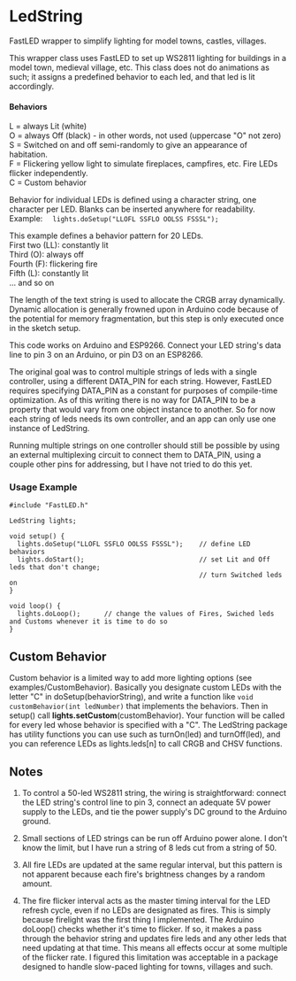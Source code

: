 # LedString
FastLED wrapper to simplify lighting for model towns, castles, villages.

This wrapper class uses FastLED to set up WS2811 lighting for buildings in a model town, medieval village, etc. 
This class does not do animations as such; it assigns a predefined behavior to each led, and that led is lit accordingly.

#### Behaviors
L = always Lit (white)  
O = always Off (black) - in other words, not used (uppercase "O" not zero)  
S = Switched on and off semi-randomly to give an appearance of habitation.  
F = Flickering yellow light to simulate fireplaces, campfires, etc. Fire LEDs flicker independently.   
C = Custom behavior

Behavior for individual LEDs is defined using a character string, one character per LED. Blanks can be inserted anywhere for readability. Example: ```  lights.doSetup("LLOFL SSFLO OOLSS FSSSL");```
    
This example defines a behavior pattern for 20 LEDs.  
  First two (LL): constantly lit  
  Third (O): always off  
  Fourth (F): flickering fire  
  Fifth (L): constantly lit  
  ... and so on
  
The length of the text string is used to allocate the CRGB array dynamically. Dynamic allocation is generally frowned upon 
in Arduino code because of the potential for memory fragmentation, but this step is only executed once in the sketch setup.

This code works on Arduino and ESP9266. Connect your LED string's data line to pin 3 on an Arduino, or pin D3 on an ESP8266. 

The original goal was to control multiple strings of leds with a single controller, using a different DATA_PIN for each string. However, FastLED requires specifying DATA_PIN as a constant for purposes of compile-time optimization. 
As of this writing there is no way for DATA_PIN to be a property that would vary from one object instance to another. 
So for now each string of leds needs its own controller, and an app can only use one instance of LedString. 

Running multiple strings on one controller should still be possible by using an external multiplexing circuit to connect them to DATA_PIN, using a couple other pins for addressing, but I have not tried to do this yet. 

### Usage Example

```
#include "FastLED.h"

LedString lights;

void setup() {
  lights.doSetup("LLOFL SSFLO OOLSS FSSSL");    // define LED behaviors
  lights.doStart();                             // set Lit and Off leds that don't change;
                                                // turn Switched leds on
} 

void loop() {
  lights.doLoop();      // change the values of Fires, Swiched leds and Customs whenever it is time to do so
}
```

## Custom Behavior
Custom behavior is a limited way to add more lighting options (see examples/CustomBehavior). Basically you designate custom LEDs with the letter "C" in doSetup(behaviorString), and write a function like ```void customBehavior(int ledNumber)``` that implements the behaviors. Then in setup() call **lights.setCustom**(customBehavior). Your function will be called for every led whose behavior is specified with a "C". The LedString package has utility functions you can use such as turnOn(led) and turnOff(led), and you can reference LEDs as lights.leds[n] to call CRGB and CHSV functions.  

## Notes
1. To control a 50-led WS2811 string, the wiring is straightforward: connect the LED string's control line to pin 3, connect an adequate 5V power supply to the LEDs, and tie the power supply's DC ground to the Arduino ground.  

2. Small sections of LED strings can be run off Arduino power alone. I don't know the limit, but I have run a string of 8 leds cut from a string of 50. 

3. All fire LEDs are updated at the same regular interval, but this pattern is not apparent because each fire's brightness changes by a random amount. 

4. The fire flicker interval acts as the master timing interval for the LED refresh cycle, even if no LEDs are designated as fires. This is simply because firelight was the first thing I implemented. The Arduino doLoop() checks whether it's time to flicker. If so, it makes a pass through the behavior string and updates fire leds and any other leds that need updating at that time. This means all effects occur at some multiple of the flicker rate. I figured this limitation was acceptable in a package designed to handle slow-paced lighting for towns, villages and such. 
